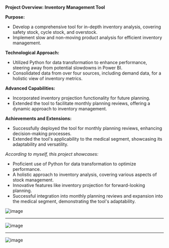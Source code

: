 **Project Overview: Inventory Management Tool**
 
**Purpose:**
- Develop a comprehensive tool for in-depth inventory analysis, covering safety stock, cycle stock, and overstock.
- Implement slow and non-moving product analysis  for efficient inventory management.
 
**Technological Approach:**
- Utilized Python for data transformation to enhance performance, steering away from potential slowdowns in Power BI.
- Consolidated data from over four sources, including demand data, for a holistic view of inventory metrics.
  
**Advanced Capabilities:**
- Incorporated inventory projection functionality for future planning.
- Extended the tool to facilitate monthly planning reviews, offering a dynamic approach to inventory management.
 
**Achievements and Extensions:**
- Successfully deployed the tool for monthly planning reviews, enhancing decision-making processes.
- Extended the tool's applicability to the medical segment, showcasing its adaptability and versatility.
 
*According to myself, this project showcases:*
- Proficient use of Python for data transformation to optimize performance.
- A holistic approach to inventory analysis, covering various aspects of stock management.
- Innovative features like inventory projection for forward-looking planning.
- Successful integration into monthly planning reviews and expansion into the medical segment, demonstrating the tool's adaptability.

![image](https://github.com/Anas-Ansari-DataScientist/End-To-End-Power-BI-Solution/assets/54945647/6967329c-1624-4135-8216-1db3af618b97)

----------------------------------------------------------------------------------------------------------------------------------------

![image](https://github.com/Anas-Ansari-DataScientist/End-To-End-Power-BI-Solution/assets/54945647/a469cfd0-1b67-40f0-9d2e-dff89692b08b)

----------------------------------------------------------------------------------------------------------------------------------------

![image](https://github.com/Anas-Ansari-DataScientist/End-To-End-Power-BI-Solution/assets/54945647/488e4911-01b1-4bfb-bc86-f337e43b6f01)



